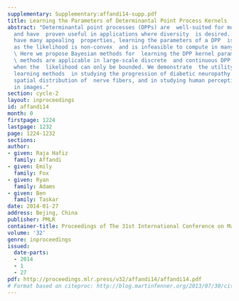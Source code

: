```yaml
---
supplementary: Supplementary:affandi14-supp.pdf
title: Learning the Parameters of Determinantal Point Process Kernels
abstract: "Determinantal point processes (DPPs) are  well-suited for modeling repulsion
  and have  proven useful in applications where diversity  is desired. While DPPs
  have many appealing  properties, learning the parameters of a DPP  is diff\x0Ecult,
  as the likelihood is non-convex  and is infeasible to compute in many scenarios.
  \ Here we propose Bayesian methods for  learning the DPP kernel parameters. These
  \ methods are applicable in large-scale discrete  and continuous DPP settings, even
  when the  likelihood can only be bounded. We demonstrate  the utility of our DPP
  learning methods  in studying the progression of diabetic neuropathy  based on the
  spatial distribution of  nerve fibers, and in studying human perception  of diversity
  in images."
section: cycle-2
layout: inproceedings
id: affandi14
month: 0
firstpage: 1224
lastpage: 1232
page: 1224-1232
sections: 
author:
- given: Raja Hafiz
  family: Affandi
- given: Emily
  family: Fox
- given: Ryan
  family: Adams
- given: Ben
  family: Taskar
date: 2014-01-27
address: Bejing, China
publisher: PMLR
container-title: Proceedings of The 31st International Conference on Machine Learning
volume: '32'
genre: inproceedings
issued:
  date-parts:
  - 2014
  - 1
  - 27
pdf: http://proceedings.mlr.press/v32/affandi14/affandi14.pdf
# Format based on citeproc: http://blog.martinfenner.org/2013/07/30/citeproc-yaml-for-bibliographies/
---
```

